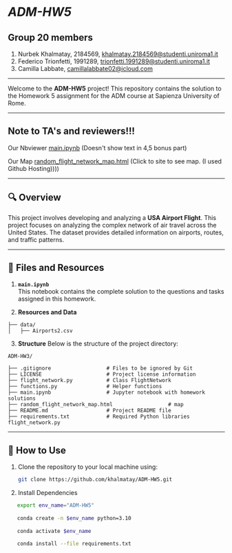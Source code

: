 # ***ADM-HW5***  

## Group 20 members
1. Nurbek Khalmatay, 2184569, khalmatay.2184569@studenti.uniroma1.it
2. Federico Trionfetti, 1991289, trionfetti.1991289@studenti.uniroma1.it
3. Camilla Labbate, camillalabbate02@icloud.com








---


Welcome to the **ADM-HW5** project! This repository contains the solution to the Homework 5 assignment for the ADM course at Sapienza University of Rome. 

---
## Note to TA's and reviewers!!!
Our Nbviewer [main.ipynb](https://nbviewer.org/github/khalmatay/ADM-HW5/blob/main/main.ipynb) (Doesn't show text in 4,5 bonus part)

Our Map [random_flight_network_map.html](https://khalmatay.github.io/) (Click to site to see map. (I used Github Hosting))))



---

## 🔍 **Overview**
This project involves developing and analyzing a **USA Airport Flight**. This project focuses on analyzing the complex network of air travel across the United States. The dataset provides detailed information on airports, routes, and traffic patterns.

--- 


## 📂 **Files and Resources**

1. **`main.ipynb`**  
   This notebook contains the complete solution to the questions and tasks assigned in this homework.  

2. **Resources and Data**  
```
├── data/
│   ├── Airports2.csv
```
3. **Structure**
Below is the structure of the project directory:

```plaintext
ADM-HW3/

├── .gitignore                  # Files to be ignored by Git
├── LICENSE                     # Project license information
├── flight_network.py           # Class FlightNetwork
├── functions.py                # Helper functions
├── main.ipynb                  # Jupyter notebook with homework solutions
├── random_flight_network_map.html                  # map
├── README.md                   # Project README file
├── requirements.txt            # Required Python libraries
flight_network.py
````

---

## 📖 **How to Use**

1. Clone the repository to your local machine using:  
   ```bash
   git clone https://github.com/khalmatay/ADM-HW5.git
   ```
   
2. Install Dependencies

```bash
   export env_name="ADM-HW5"
   
   conda create -n $env_name python=3.10
   
   conda activate $env_name
   
   conda install --file requirements.txt
```

